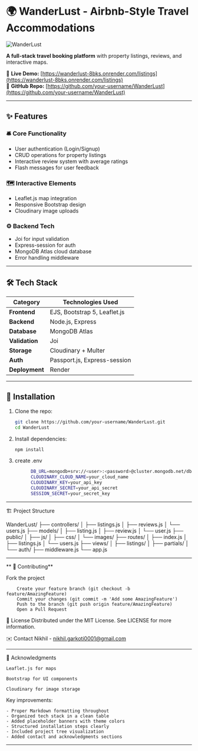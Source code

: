 # 🌍 WanderLust - Airbnb-Style Travel Accommodations  

![WanderLust ]([https://via.placeholder.com/1200x400/2D3748/FFFFFF?text=WanderLust+-+Discover+Your+Perfect+Stay](https://drive.google.com/file/d/162gxL6vuhrqfiscwfPWd6MC0GTDaCkId/view?usp=sharing))

**A full-stack travel booking platform** with property listings, reviews, and interactive maps.

🔗 **Live Demo:** [https://wanderlust-8bks.onrender.com/listings](https://wanderlust-8bks.onrender.com/listings)  
📌 **GitHub Repo:** [https://github.com/your-username/WanderLust](https://github.com/your-username/WanderLust)

---

## ✨ Features

### 🛎️ Core Functionality
- User authentication (Login/Signup)
- CRUD operations for property listings
- Interactive review system with average ratings
- Flash messages for user feedback

### 🗺️ Interactive Elements
- Leaflet.js map integration
- Responsive Bootstrap design
- Cloudinary image uploads

### ⚙️ Backend Tech
- Joi for input validation
- Express-session for auth
- MongoDB Atlas cloud database
- Error handling middleware

---

## 🛠 Tech Stack

| Category        | Technologies Used                     |
|-----------------|---------------------------------------|
| **Frontend**    | EJS, Bootstrap 5, Leaflet.js          |
| **Backend**     | Node.js, Express                      |
| **Database**    | MongoDB Atlas                         |
| **Validation**  | Joi                                   |
| **Storage**     | Cloudinary + Multer                   |
| **Auth**        | Passport.js, Express-session          |
| **Deployment**  | Render                                |

---

## 🚀 Installation

1. Clone the repo:
      ```bash
   git clone https://github.com/your-username/WanderLust.git
   cd WanderLust

2. Install dependencies:

      ```bash
   npm install

  3. create .env
      ```bash
            DB_URL=mongodb+srv://<user>:<password>@cluster.mongodb.net/dbname
            CLOUDINARY_CLOUD_NAME=your_cloud_name
            CLOUDINARY_KEY=your_api_key
            CLOUDINARY_SECRET=your_api_secret
            SESSION_SECRET=your_secret_key  

---  
  
  🏗️ Project Structure
  
  WanderLust/
  ├── controllers/
  │   ├── listings.js
  │   ├── reviews.js
  │   └── users.js
  ├── models/
  │   ├── listing.js
  │   ├── review.js
  │   └── user.js
  ├── public/
  │   ├── js/
  │   ├── css/
  │   └── images/
  ├── routes/
  │   ├── index.js
  │   ├── listings.js
  │   └── users.js
  ├── views/
  │   ├── listings/
  │   ├── partials/
  │   └── auth/
  ├── middleware.js
  └── app.js
  
---
  
  
**  🤝 Contributing**

  Fork the project
        
        Create your feature branch (git checkout -b feature/AmazingFeature)
        Commit your changes (git commit -m 'Add some AmazingFeature')
        Push to the branch (git push origin feature/AmazingFeature)
        Open a Pull Request
  
  📜 License
  Distributed under the MIT License. See LICENSE for more information.
  
  ✉️ Contact
    Nikhil - nikhil.garkoti0001@gmail.com 

---    
  
  🙌 Acknowledgments
  
    Leaflet.js for maps
    
    Bootstrap for UI components
    
    Cloudinary for image storage
  
  
  Key improvements:
  
    - Proper Markdown formatting throughout
    - Organized tech stack in a clean table
    - Added placeholder banners with theme colors
    - Structured installation steps clearly
    - Included project tree visualization
    - Added contact and acknowledgments sections

---    
  
